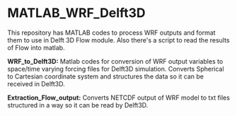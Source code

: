 # MATLAB_WRF_Delft3D
This repository has MATLAB codes to process WRF outputs and format them to use in Delft 3D Flow module. Also there's a script to read the results of Flow into matlab.

**WRF_to_Delft3D:** Matlab codes for conversion of WRF output variables to space/time varying forcing files for Delft3D simulation. Converts Spherical to Cartesian coordinate system and structures the data so it can be received in Delft3D.

**Extraction_Flow_output:** Converts NETCDF output of WRF model to txt files structured in a way so it can be read by Delft3D.
